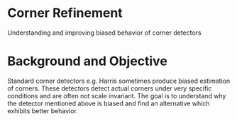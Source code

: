 # Corner Refinement

Understanding and improving biased behavior of corner detectors

# Background and Objective

Standard corner detectors e.g. Harris sometimes produce biased estimation of corners. These detectors detect actual corners under very specific conditions and are often not scale invariant. The goal is to understand why the detector mentioned above is biased and find an alternative which exhibits better behavior.

